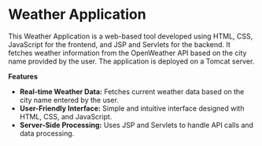 # Weather Application
This Weather Application is a web-based tool developed using HTML, CSS, JavaScript for the frontend, and JSP and Servlets for the backend. It fetches weather information from the OpenWeather API based on the city name provided by the user. The application is deployed on a Tomcat server.

**Features**

* **Real-time Weather Data:** Fetches current weather data based on the city name entered by the user.
* **User-Friendly Interface:** Simple and intuitive interface designed with HTML, CSS, and JavaScript.
* **Server-Side Processing:** Uses JSP and Servlets to handle API calls and data processing.


